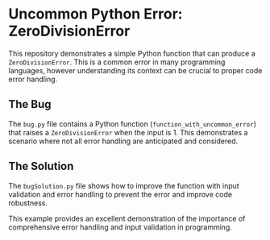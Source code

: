 # Uncommon Python Error: ZeroDivisionError

This repository demonstrates a simple Python function that can produce a `ZeroDivisionError`. This is a common error in many programming languages, however understanding its context can be crucial to proper code error handling.

## The Bug
The `bug.py` file contains a Python function (`function_with_uncommon_error`) that raises a `ZeroDivisionError` when the input is 1. This demonstrates a scenario where not all error handling are anticipated and considered. 

## The Solution
The `bugSolution.py` file shows how to improve the function with input validation and error handling to prevent the error and improve code robustness. 

This example provides an excellent demonstration of the importance of comprehensive error handling and input validation in programming. 